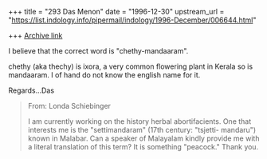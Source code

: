 +++
title = "293 Das Menon"
date = "1996-12-30"
upstream_url = "https://list.indology.info/pipermail/indology/1996-December/006644.html"

+++
[Archive link](https://list.indology.info/pipermail/indology/1996-December/006644.html)

I believe that the correct word is "chethy-mandaaram".

chethy (aka thechy) is  ixora, a very common flowering plant in Kerala so is
mandaaram. I of hand do not know the english name for it.

Regards...Das

>From: Londa Schiebinger <lls10 at psu.edu>
>
>I am currently working on the history herbal abortifacients.  One
>that  interests me is the "settimandaram" (17th century: "tsjetti-
>mandaru") known in Malabar.  Can a speaker of Malayalam kindly provide me
>with a literal translation of this term?  It is something "peacock."
>Thank you.





